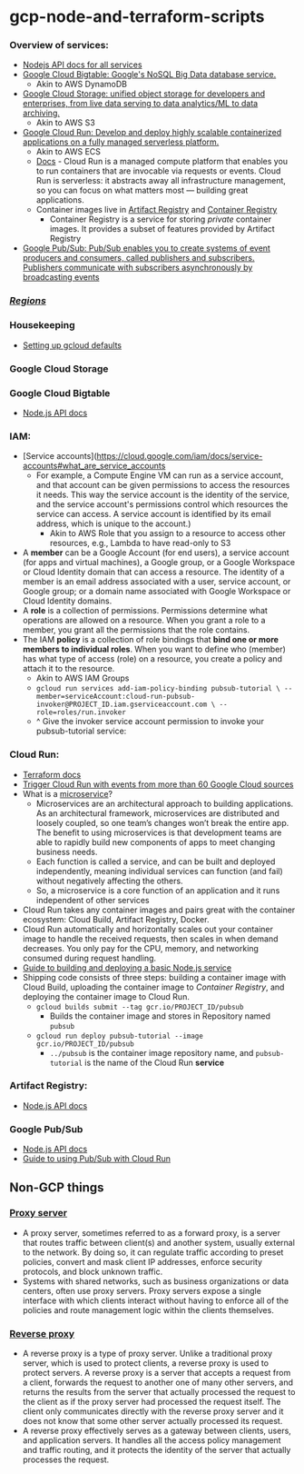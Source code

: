 # gcp-node-and-terraform-scripts

### Overview of services:

- [Nodejs API docs for all services](https://github.com/googleapis/google-cloud-node)
- [Google Cloud Bigtable: Google's NoSQL Big Data database service.](https://cloud.google.com/bigtable/)
  - Akin to AWS DynamoDB
- [Google Cloud Storage: unified object storage for developers and enterprises, from live data serving to data analytics/ML to data archiving.](https://cloud.google.com/storage/)
  - Akin to AWS S3
- [Google Cloud Run: Develop and deploy highly scalable containerized applications on a fully managed serverless platform.](https://cloud.google.com/run)
  - Akin to AWS ECS
  - [Docs](https://cloud.google.com/run/docs) - Cloud Run is a managed compute platform that enables you to run containers that are invocable via requests or events. Cloud Run is serverless: it abstracts away all infrastructure management, so you can focus on what matters most — building great applications.
  - Container images live in [Artifact Registry](https://cloud.google.com/artifact-registry) and [Container Registry](https://cloud.google.com/container-registry/docs)
    - Container Registry is a service for storing _private_ container images. It provides a subset of features provided by Artifact Registry
- [Google Pub/Sub: Pub/Sub enables you to create systems of event producers and consumers, called publishers and subscribers. Publishers communicate with subscribers asynchronously by broadcasting events](https://cloud.google.com/pubsub/docs/overview)

### _[Regions](https://cloud.google.com/storage/docs/locations#available-locations)_

### Housekeeping

- [Setting up gcloud defaults](https://cloud.google.com/run/docs/tutorials/pubsub#setting-up-gcloud)

### Google Cloud Storage

### Google Cloud Bigtable

- [Node.js API docs](https://github.com/googleapis/nodejs-bigtable)

### IAM:

- [Service accounts](https://cloud.google.com/iam/docs/service-accounts#what_are_service_accounts
  - For example, a Compute Engine VM can run as a service account, and that account can be given permissions to access the resources it needs. This way the service account is the identity of the service, and the service account's permissions control which resources the service can access. A service account is identified by its email address, which is unique to the account.)
    - Akin to AWS Role that you assign to a resource to access other resources, e.g., Lambda to have read-only to S3
- A **member** can be a Google Account (for end users), a service account (for apps and virtual machines), a Google group, or a Google Workspace or Cloud Identity domain that can access a resource. The identity of a member is an email address associated with a user, service account, or Google group; or a domain name associated with Google Workspace or Cloud Identity domains.
- A **role** is a collection of permissions. Permissions determine what operations are allowed on a resource. When you grant a role to a member, you grant all the permissions that the role contains.
- The IAM **policy** is a collection of role bindings that **bind one or more members to individual roles**. When you want to define who (member) has what type of access (role) on a resource, you create a policy and attach it to the resource.
  - Akin to AWS IAM Groups
  - `gcloud run services add-iam-policy-binding pubsub-tutorial \ --member=serviceAccount:cloud-run-pubsub-invoker@PROJECT_ID.iam.gserviceaccount.com \ --role=roles/run.invoker`
  - ^ Give the invoker service account permission to invoke your pubsub-tutorial service:

### Cloud Run:

- [Terraform docs](https://registry.terraform.io/providers/hashicorp/google/latest/docs/resources/cloud_run_service)
- [Trigger Cloud Run with events from more than 60 Google Cloud sources](https://cloud.google.com/blog/products/serverless/build-event-driven-applications-in-cloud-run)
- What is a [microservice](https://www.redhat.com/en/topics/microservices/what-are-microservices)?
  - Microservices are an architectural approach to building applications. As an architectural framework, microservices are distributed and loosely coupled, so one team’s changes won’t break the entire app. The benefit to using microservices is that development teams are able to rapidly build new components of apps to meet changing business needs.
  - Each function is called a service, and can be built and deployed independently, meaning individual services can function (and fail) without negatively affecting the others.
  - So, a microservice is a core function of an application and it runs independent of other services
- Cloud Run takes any container images and pairs great with the container ecosystem: Cloud Build, Artifact Registry, Docker.
- Cloud Run automatically and horizontally scales out your container image to handle the received requests, then scales in when demand decreases. You only pay for the CPU, memory, and networking consumed during request handling.
- [Guide to building and deploying a basic Node.js service](https://cloud.google.com/run/docs/quickstarts/build-and-deploy/nodejs)
- Shipping code consists of three steps: building a container image with Cloud Build, uploading the container image to _Container Registry_, and deploying the container image to Cloud Run.
  - `gcloud builds submit --tag gcr.io/PROJECT_ID/pubsub`
    - Builds the container image and stores in Repository named `pubsub`
  - `gcloud run deploy pubsub-tutorial --image gcr.io/PROJECT_ID/pubsub`
    - `../pubsub` is the container image repository name, and `pubsub-tutorial` is the name of the Cloud Run **service**

### Artifact Registry:

- [Node.js API docs](https://github.com/googleapis/nodejs-artifact-registry)

### Google Pub/Sub

- [Node.js API docs](https://github.com/googleapis/nodejs-pubsub)
- [Guide to using Pub/Sub with Cloud Run](https://cloud.google.com/run/docs/tutorials/pubsub)

## Non-GCP things

### [Proxy server](https://www.strongdm.com/blog/difference-between-proxy-and-reverse-proxy)

- A proxy server, sometimes referred to as a forward proxy, is a server that routes traffic between client(s) and another system, usually external to the network. By doing so, it can regulate traffic according to preset policies, convert and mask client IP addresses, enforce security protocols, and block unknown traffic.
- Systems with shared networks, such as business organizations or data centers, often use proxy servers. Proxy servers expose a single interface with which clients interact without having to enforce all of the policies and route management logic within the clients themselves.

### [Reverse proxy](https://www.strongdm.com/blog/difference-between-proxy-and-reverse-proxy)

- A reverse proxy is a type of proxy server. Unlike a traditional proxy server, which is used to protect clients, a reverse proxy is used to protect servers. A reverse proxy is a server that accepts a request from a client, forwards the request to another one of many other servers, and returns the results from the server that actually processed the request to the client as if the proxy server had processed the request itself. The client only communicates directly with the reverse proxy server and it does not know that some other server actually processed its request.
- A reverse proxy effectively serves as a gateway between clients, users, and application servers. It handles all the access policy management and traffic routing, and it protects the identity of the server that actually processes the request.
